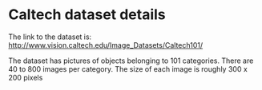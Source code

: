 # Caltech dataset details

The link to the dataset is: http://www.vision.caltech.edu/Image_Datasets/Caltech101/

The dataset has pictures of objects belonging to 101 categories. There are 40 to 800
images per category. The size of each image is roughly 300 x 200 pixels
